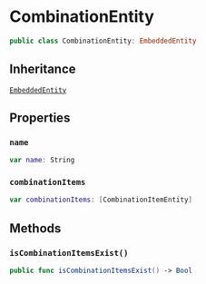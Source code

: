 # CombinationEntity

``` swift
public class CombinationEntity: EmbeddedEntity
```

## Inheritance

[`EmbeddedEntity`](configwise-sdk-ios/EmbeddedEntity)

## Properties

### `name`

``` swift
var name: String
```

### `combinationItems`

``` swift
var combinationItems: [CombinationItemEntity]
```

## Methods

### `isCombinationItemsExist()`

``` swift
public func isCombinationItemsExist() -> Bool
```
